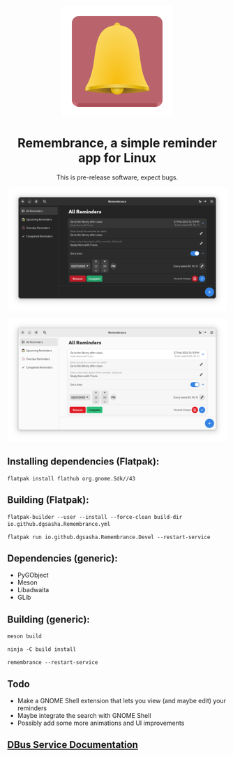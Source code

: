 <div align="center">

![Remembrance](data/icons/io.github.dgsasha.Remembrance.svg)
# Remembrance, a simple reminder app for Linux

This is pre-release software, expect bugs.

![screenshot-dark](screenshot-dark.png)

![screenshot-light](screenshot-light.png)

</div>

## Installing dependencies (Flatpak):
```
flatpak install flathub org.gnome.Sdk//43
```

## Building (Flatpak):
```
flatpak-builder --user --install --force-clean build-dir io.github.dgsasha.Remembrance.yml
```
```
flatpak run io.github.dgsasha.Remembrance.Devel --restart-service
```

## Dependencies (generic):
- PyGObject
- Meson
- Libadwaita
- GLib

## Building (generic):
```
meson build
```
```
ninja -C build install
```
```
remembrance --restart-service
```

## Todo
- Make a GNOME Shell extension that lets you view (and maybe edit) your reminders
- Maybe integrate the search with GNOME Shell
- Possibly add some more animations and UI improvements

## [DBus Service Documentation](REMEMBRANCE_SERVICE.md)
